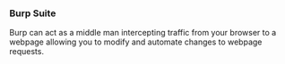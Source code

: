 ### Burp Suite

Burp can act as a middle man intercepting traffic from your browser to a webpage allowing you to modify and automate changes to webpage requests.

